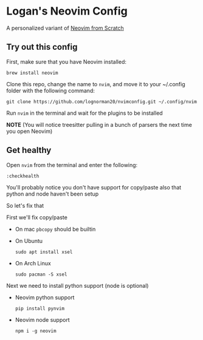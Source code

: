 # Logan's Neovim Config

A personalized variant of [Neovim from Scratch](https://github.com/LunarVim/Neovim-from-scratch)

## Try out this config

First, make sure that you have Neovim installed:

```
brew install neovim
```

Clone this repo, change the name to `nvim`, and move it to your ~/.config folder with the following command:
```
git clone https://github.com/lognorman20/nvimconfig.git ~/.config/nvim
```

Run `nvim` in the terminal and wait for the plugins to be installed 

**NOTE** (You will notice treesitter pulling in a bunch of parsers the next time you open Neovim) 

## Get healthy

Open `nvim` from the terminal and enter the following:

```
:checkhealth
```

You'll probably notice you don't have support for copy/paste also that python and node haven't been setup

So let's fix that

First we'll fix copy/paste

- On mac `pbcopy` should be builtin

- On Ubuntu

  ```
  sudo apt install xsel
  ```

- On Arch Linux

  ```
  sudo pacman -S xsel
  ```

Next we need to install python support (node is optional)

- Neovim python support

  ```
  pip install pynvim
  ```

- Neovim node support

  ```
  npm i -g neovim
  ```
